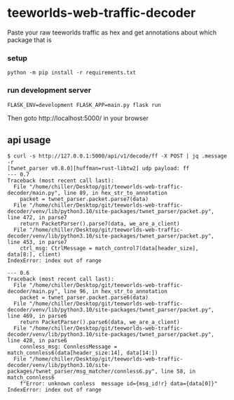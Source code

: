# teeworlds-web-traffic-decoder
Paste your raw teeworlds traffic as hex and get annotations about which package that is

### setup

    python -m pip install -r requirements.txt

### run development server

    FLASK_ENV=development FLASK_APP=main.py flask run

Then goto http://localhost:5000/ in your browser

## api usage

```
$ curl -s http://127.0.0.1:5000/api/v1/decode/ff -X POST | jq .message -r
[twnet_parser v0.8.0][huffman=rust-libtw2] udp payload: ff
--- 0.7
Traceback (most recent call last):
  File "/home/chiller/Desktop/git/teeworlds-web-traffic-decoder/main.py", line 89, in hex_str_to_annotation
    packet = twnet_parser.packet.parse7(data)
  File "/home/chiller/Desktop/git/teeworlds-web-traffic-decoder/venv/lib/python3.10/site-packages/twnet_parser/packet.py", line 472, in parse7
    return PacketParser().parse7(data, we_are_a_client)
  File "/home/chiller/Desktop/git/teeworlds-web-traffic-decoder/venv/lib/python3.10/site-packages/twnet_parser/packet.py", line 453, in parse7
    ctrl_msg: CtrlMessage = match_control7(data[header_size], data[8:], client)
IndexError: index out of range

--- 0.6
Traceback (most recent call last):
  File "/home/chiller/Desktop/git/teeworlds-web-traffic-decoder/main.py", line 96, in hex_str_to_annotation
    packet = twnet_parser.packet.parse6(data)
  File "/home/chiller/Desktop/git/teeworlds-web-traffic-decoder/venv/lib/python3.10/site-packages/twnet_parser/packet.py", line 469, in parse6
    return PacketParser().parse6(data, we_are_a_client)
  File "/home/chiller/Desktop/git/teeworlds-web-traffic-decoder/venv/lib/python3.10/site-packages/twnet_parser/packet.py", line 428, in parse6
    connless_msg: ConnlessMessage = match_connless6(data[header_size:14], data[14:])
  File "/home/chiller/Desktop/git/teeworlds-web-traffic-decoder/venv/lib/python3.10/site-packages/twnet_parser/msg_matcher/connless6.py", line 58, in match_connless6
    f"Error: unknown conless  message id={msg_id!r} data={data[0]}"
IndexError: index out of range

```
